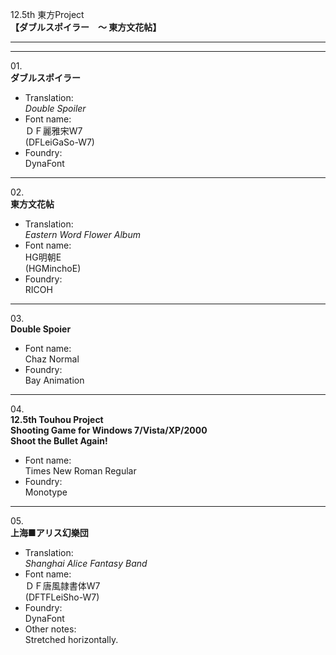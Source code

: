 12.5th 東方Project  
**【ダブルスポイラー　～ 東方文花帖】**

---  
---

01\.  
**ダブルスポイラー**
  - Translation:  
*Double Spoiler*
  - Font name:  
ＤＦ麗雅宋W7  
(DFLeiGaSo-W7)
  - Foundry:  
DynaFont

---

02\.  
**東方文花帖**
  - Translation:  
*Eastern Word Flower Album*
  - Font name:  
HG明朝E  
(HGMinchoE)
  - Foundry:  
RICOH

---

03\.  
**Double Spoier**
  - Font name:  
Chaz Normal
  - Foundry:  
Bay Animation

---

04\.  
**12.5th Touhou Project**  
**Shooting Game for Windows 7/Vista/XP/2000**  
**Shoot the Bullet Again!**
  - Font name:  
Times New Roman Regular
  - Foundry:  
Monotype

---

05\.  
**上海■アリス幻樂団**
  - Translation:  
*Shanghai Alice Fantasy Band*
  - Font name:  
ＤＦ唐風隷書体W7  
(DFTFLeiSho-W7)
  - Foundry:  
DynaFont
  - Other notes:  
Stretched horizontally.
